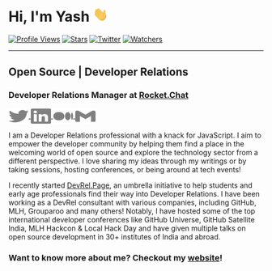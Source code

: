 # Hi, I'm Yash  <img src="./Hi.gif" width="30px">
[![Profile Views](https://komarev.com/ghpvc/?username=yashovardhan)](https://yashovardhan.dev)
[![Stars](https://img.shields.io/github/stars/yashovardhan)](https://yashovardhan.dev)
[![Twitter](https://img.shields.io/twitter/follow/yashovardhan)](https://twitter.com/yashovardhan)
[![Watchers](https://img.shields.io/github/watchers/yashovardhan/yashovardhan)](https://yashovardhan.dev)
<hr>

## Open Source | Developer Relations
### Developer Relations Manager at [Rocket.Chat](https://github.com/RocketChat)

<p>
    <a href="https://www.twitter.com/yashovardhan/" target="blank">
    <img align="center" src="./twitter.svg" alt="yashovardhan" height="30" width="40" class="icon"/>
    </a>
    <a href="https://www.linkedin.com/in/yashovardhanagrawal/" target="blank">
        <img align="center" src="./linkedin.svg" alt="yashovardhanagrawal" height="30" width="40" class="icon"/>
    </a>
    <a href="https://medium.com/@yashovardhana" target="blank">
        <img align="center" src="./medium.svg" alt="yashovardhana" height="30" width="40" class="icon"/>
    </a>
    <a href="mailto:hi@yashovardhan.dev">
        <img align="center" src="./gmail.svg" height="30" width="40" class="icon"/>
    </a>
</p>

I am a Developer Relations professional with a knack for JavaScript. I aim to empower the developer community by helping them find a place in the welcoming world of open source and explore the technology sector from a different perspective. I love sharing my ideas through my writings or by taking sessions, hosting conferences, or being around at tech events!


I recently started <a href="https://devrel.page">DevRel.Page</a>, an umbrella initiative to help students and early age professionals find their way into Developer Relations. I have been working as a DevRel consultant with various companies, including GitHub, MLH, Grouparoo and many others! Notably, I have hosted some of the top international developer conferences like GitHub Universe, GitHub Satellite India, MLH Hackcon & Local Hack Day and have given multiple talks on open source development in 30+ institutes of India and abroad.


### Want to know more about me? Checkout my [website](https://yashovardhan.dev)!
